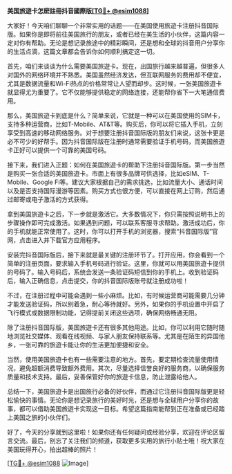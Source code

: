 **美国旅遊卡怎麽註冊抖音國際版[[TG💪+ @esim1088](https://t.me/s/esim1088)]**

大家好！今天咱们聊聊一个非常实用的话题——在美国使用旅遊卡注册抖音国际版。如果你是即将前往美国旅行的朋友，或者已经在美生活的小伙伴，这篇内容一定对你有帮助。无论是想记录旅途中的精彩瞬间，还是想和全球的抖音用户分享你的生活点滴，这篇文章都会告诉你如何顺利搞定这一切。

首先，咱们来谈谈为什么需要美国旅遊卡。现在，出国旅行越来越普遍，但很多人对国外的网络环境并不熟悉。美国虽然经济发达，但互联网服务的费用却不便宜，尤其是数据流量和Wi-Fi热点的价格常常让人望而却步。这时候，一张美国旅遊卡就显得尤为重要了。它不仅能够提供稳定的网络连接，还能帮你省下一大笔通信费用。

那么，美国旅遊卡到底是什么？简单来说，它就是一种可以在美国使用的SIM卡，支持多种运营商，比如T-Mobile、AT&T等。购买后，你可以将它插入手机，立刻享受到高速的移动网络服务。对于想要注册抖音国际版的朋友们来说，这张卡更是必不可少的好帮手。因为抖音国际版在注册时通常需要验证手机号码，而美国旅遊卡正好可以提供一个可靠的美国号码。

接下来，我们进入正题：如何在美国旅遊卡的帮助下注册抖音国际版。第一步当然是购买一张合适的美国旅遊卡。市面上有很多品牌可供选择，比如eSIM、T-Mobile、Google Fi等。建议大家根据自己的需求挑选，比如流量大小、通话时间以及是否支持国际漫游等因素。购买方式也很方便，可以直接在网上订购，然后通过邮寄或电子激活的方式获得。

拿到美国旅遊卡之后，下一步就是激活它。大多数情况下，你只需按照说明书上的步骤操作即可完成激活。如果遇到问题，可以联系客服寻求帮助。激活成功后，你的手机就能正常使用了。这时，你可以打开手机的浏览器，搜索“抖音国际版”官网，点击进入并下载官方应用程序。

安装完抖音国际版后，接下来就是最关键的注册环节了。打开应用，你会看到一个简单的注册页面，要求输入手机号码进行验证。这里，你就可以用美国旅遊卡提供的号码了。输入号码后，系统会发送一条验证码短信到你的手机上。收到验证码后，输入正确信息，点击提交，你的抖音国际版账号就注册成功啦！

不过，在注册过程中可能会遇到一些小麻烦。比如，有时候运营商可能需要几分钟才能发送验证码，所以别着急，耐心等待就好。另外，如果你的手机设置中开启了飞行模式或数据限制功能，记得提前关闭这些选项，确保网络畅通无阻。

除了注册抖音国际版，美国旅遊卡还有很多其他用途。比如，你可以利用它随时随地浏览社交媒体、观看在线视频、与家人朋友保持联系等。尤其是在陌生的异国他乡，一张可靠的旅遊卡能让你的生活更加便捷和安全。

当然，使用美国旅遊卡也有一些需要注意的地方。首先，要定期检查流量使用情况，避免超额消费导致额外费用。其次，尽量选择信誉良好的服务商，以确保服务质量和技术支持。最后，妥善保管好你的旅遊卡信息，防止泄露给他人。

总结一下，美国旅遊卡是出国旅行必备的好伙伴，而通过它注册抖音国际版更是轻松愉快的事情。无论你是想记录旅行的美好时光，还是想与全球用户分享你的故事，都可以借助美国旅遊卡实现这一目标。希望这篇指南能帮到正在准备或已经踏上美国之旅的小伙伴们。

好了，今天的分享就到这里啦！如果你还有任何疑问或经验分享，欢迎在评论区留言交流。最后，别忘了关注我们的频道，获取更多实用的旅行小贴士哦！祝大家在美国玩得开心，拍出超棒的照片！

[[TG💪+ @esim1088](https://t.me/s/esim1088) ![Image](https://i.postimg.cc/4NQfJmqS/Snipaste-2025-05-13-00-14-12.png)]
